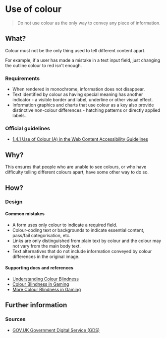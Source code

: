 # Use of colour

> Do not use colour as the only way to convey any piece of information.

## What?

Colour must not be the only thing used to tell different content apart.

For example, if a user has made a mistake in a text input field, just changing the outline colour to red isn't enough.

### Requirements

* When rendered in monochrome, information does not disappear.
* Text identified by colour as having special meaning has another indicator - a visible border and label, underline or other visual effect.
* Information graphics and charts that use colour as a key also provide distinctive non-colour differences - hatching patterns or directly applied labels.

### Official guidelines

* [1.4.1 Use of Colour (A) in the Web Content Accessibility Guidelines](https://www.w3.org/TR/UNDERSTANDING-WCAG20/visual-audio-contrast-without-color.html)

## Why?

This ensures that people who are unable to see colours, or who have difficulty telling different colours apart, have some other way to do so.

## How?

### Design

#### Common mistakes

* A form uses only colour to indicate a required field.
* Colour-coding text or backgrounds to indicate essential content, pass/fail categorisation, etc.
* Links are only distinguished from plain text by colour and the colour may not vary from the main body text.
* Text alternatives that do not include information conveyed by colour differences in the original image.

#### Supporting docs and references

* [Understanding Colour Blindness](https://webaim.org/articles/visual/colorblind)
* [Colour Blindness in Gaming](https://steamcommunity.com/sharedfiles/filedetails/?id=1165988039)
* [More Colour Blindness in Gaming](https://www.gamersexperience.com/colorblind-accessibility-in-video-games-is-the-industry-heading-in-the-right-direction/)

## Further information

### Sources

* [GOV.UK Government Digital Service (GDS)](https://alphagov.github.io/wcag-primer/#wcag-2-1-getting-started "The GOV.UK GDS")
